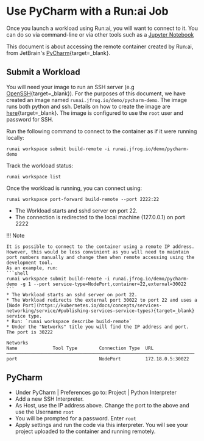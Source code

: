 # Use PyCharm with a Run:ai Job

Once you launch a workload using Run:ai, you will want to connect to it. You can do so via command-line or via other tools such as a [Jupyter Notebook](../Walkthroughs/walkthrough-build-ports.md)

This document is about accessing the remote container created by Run:ai, from JetBrain's [PyCharm](https://www.jetbrains.com/pycharm/){target=_blank}. 


## Submit a Workload

You will need your image to run an SSH server  (e.g [OpenSSH](https://www.ssh.com/ssh/sshd/){target=_blank}). For the purposes of this document, we have created an image named `runai.jfrog.io/demo/pycharm-demo`. The image runs both python and ssh. Details on how to create the image are [here](https://github.com/run-ai/docs/tree/master/quickstart/python%2Bssh){target=_blank}. The image is configured to use the ``root`` user and password for SSH.

Run the following command to connect to the container as if it were running locally:

```shell
runai workspace submit build-remote -i runai.jfrog.io/demo/pycharm-demo 
```

Track the workload status:
```shell
runai workspace list
```

Once the workload is running, you can connect using:
```shell
runai workspace port-forward build-remote --port 2222:22
```

* The Workload starts and sshd server on port 22.
* The connection is redirected to the local machine (127.0.0.1) on port 2222

!!! Note

    It is possible to connect to the container using a remote IP address. However, this would be less convinient as you will need to maintain port numbers manually and change them when remote accessing using the development tool.
    As an example, run:
    ```shell
    runai workspace submit build-remote -i runai.jfrog.io/demo/pycharm-demo -g 1 --port service-type=NodePort,container=22,external=30022
    ```
    * The Workload starts an sshd server on port 22.
    * The Workload redirects the external port 30022 to port 22 and uses a [Node Port](https://kubernetes.io/docs/concepts/services-networking/service/#publishing-services-service-types){target=_blank} service type.
    * Run: `runai workspace describe build-remote`
    * Under the "Networks" title you will find the IP address and port. The port is 30222 

    Networks
    Name             Tool Type        Connection Type  URL              
    ─────────────────────────────────────────────────────────────────────
    port                              NodePort         172.18.0.5:30022


## PyCharm

* Under PyCharm | Preferences go to: Project | Python Interpreter 
* Add a new SSH Interpreter. 
* As Host, use the IP address above. Change the port to the above and use the Username `root`
* You will be prompted for a password. Enter `root`
* Apply settings and run the code via this interpreter. You will see your project uploaded to the container and running remotely. 